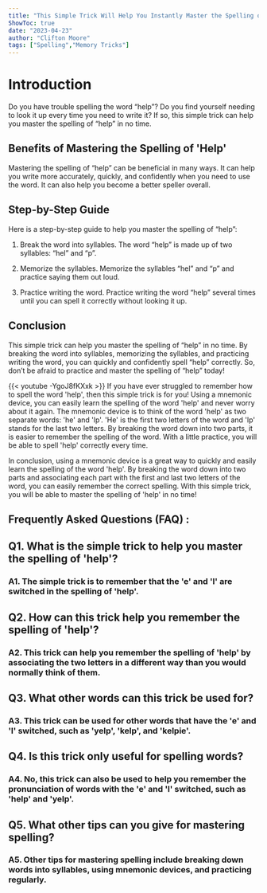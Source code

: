 ```yaml
---
title: "This Simple Trick Will Help You Instantly Master the Spelling of 'Help'!"
ShowToc: true 
date: "2023-04-23"
author: "Clifton Moore" 
tags: ["Spelling","Memory Tricks"]
---
```

# Introduction

Do you have trouble spelling the word “help”? Do you find yourself needing to look it up every time you need to write it? If so, this simple trick can help you master the spelling of “help” in no time.

## Benefits of Mastering the Spelling of 'Help'

Mastering the spelling of “help” can be beneficial in many ways. It can help you write more accurately, quickly, and confidently when you need to use the word. It can also help you become a better speller overall.

## Step-by-Step Guide

Here is a step-by-step guide to help you master the spelling of “help”:

1. Break the word into syllables. The word “help” is made up of two syllables: “hel” and “p”.

2. Memorize the syllables. Memorize the syllables “hel” and “p” and practice saying them out loud.

3. Practice writing the word. Practice writing the word “help” several times until you can spell it correctly without looking it up.

## Conclusion

This simple trick can help you master the spelling of “help” in no time. By breaking the word into syllables, memorizing the syllables, and practicing writing the word, you can quickly and confidently spell “help” correctly. So, don’t be afraid to practice and master the spelling of “help” today!

{{< youtube -YgoJ8fKXxk >}} 
If you have ever struggled to remember how to spell the word 'help', then this simple trick is for you! Using a mnemonic device, you can easily learn the spelling of the word 'help' and never worry about it again. The mnemonic device is to think of the word 'help' as two separate words: 'he' and 'lp'. 'He' is the first two letters of the word and 'lp' stands for the last two letters. By breaking the word down into two parts, it is easier to remember the spelling of the word. With a little practice, you will be able to spell 'help' correctly every time. 

In conclusion, using a mnemonic device is a great way to quickly and easily learn the spelling of the word 'help'. By breaking the word down into two parts and associating each part with the first and last two letters of the word, you can easily remember the correct spelling. With this simple trick, you will be able to master the spelling of 'help' in no time!

## Frequently Asked Questions (FAQ) :
<h2>Q1. What is the simple trick to help you master the spelling of 'help'?</h2>

<h3>A1. The simple trick is to remember that the 'e' and 'l' are switched in the spelling of 'help'.</h3>

<h2>Q2. How can this trick help you remember the spelling of 'help'?</h2>

<h3>A2. This trick can help you remember the spelling of 'help' by associating the two letters in a different way than you would normally think of them.</h3>

<h2>Q3. What other words can this trick be used for?</h2>

<h3>A3. This trick can be used for other words that have the 'e' and 'l' switched, such as 'yelp', 'kelp', and 'kelpie'.</h3>

<h2>Q4. Is this trick only useful for spelling words?</h2>

<h3>A4. No, this trick can also be used to help you remember the pronunciation of words with the 'e' and 'l' switched, such as 'help' and 'yelp'.</h3>

<h2>Q5. What other tips can you give for mastering spelling?</h2>

<h3>A5. Other tips for mastering spelling include breaking down words into syllables, using mnemonic devices, and practicing regularly.</h3>





